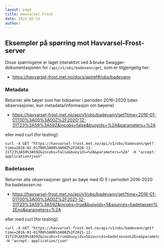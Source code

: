 ```yaml
---
layout: page
title: Havvarsel-Frost
date: 2022-02-13
author:
---
```


## Eksempler på spørring mot Havvarsel-Frost-server

Disse spørringene er laget interaktivt ved å bruke Swagger-dokumentasjonen for
`/api/v1/obs/badevann/get`, som er tilgjengelig her:

- <https://havvarsel-frost.met.no/docs/apiref#/obs/badevann>

### Metadata

Returner alle bøyer som har tidsserier i perioden 2016–2020 (uten observasjoner, kun metadata/informasjon om bøyene)

- <https://havvarsel-frost.met.no/api/v1/obs/badevann/get?time=2016-01-01T00%3A00%3A00Z%2F2020-12-31T23%3A59%3A59Z&incobs=false&buoyids=%2A&parameters=%2A>

eller med curl (for testing):

    curl -X GET "https://havvarsel-frost.met.no/api/v1/obs/badevann/get?time=2016-01-01T00%3A00%3A00Z%2F2020-12-31T23%3A59%3A59Z&incobs=false&buoyids=%2A&parameters=%2A" -H "accept: application/json"

### Badetassen

Returner alle observasjoner gjort av bøye med ID 5 i perioden 2016–2020 fra badetassen.no

- <https://havvarsel-frost.met.no/api/v1/obs/badevann/get?time=2016-01-01T00%3A00%3A00Z%2F2021-12-31T23%3A59%3A59Z&incobs=true&buoyids=5&sources=badetassen%2Eno&parameters=%2A>

eller med curl (for testing):

    curl -X GET "https://havvarsel-frost.met.no/api/v1/obs/badevann/get?time=2016-01-01T00%3A00%3A00Z%2F2021-12-31T23%3A59%3A59Z&incobs=true&buoyids=5&sources=badetassen%2Eno&parameters=%2A" -H "accept: application/json"
